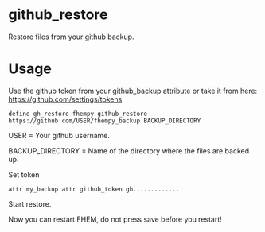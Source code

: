 
# github_restore
Restore files from your github backup.


# Usage
Use the github token from your github_backup attribute or take it from here: https://github.com/settings/tokens

```
define gh_restore fhempy github_restore https://github.com/USER/fhempy_backup BACKUP_DIRECTORY
```

USER = Your github username.

BACKUP_DIRECTORY = Name of the directory where the files are backed up.


Set token
```
attr my_backup attr github_token gh.............
```

Start restore.

Now you can restart FHEM, do not press save before you restart!
